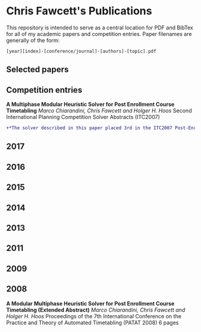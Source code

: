 # Chris Fawcett's Publications

This repository is intended to serve as a central location for PDF and BibTex
for all of my academic papers and competition entries. Paper filenames are generally
of the form:

    [year][index]-[conference/journal]-[authors]-[topic].pdf

## Selected papers


## Competition entries

**A Multiphase Modular Heuristic Solver for Post Enrollment Course Timetabling**
*Marco Chiarandini, Chris Fawcett and Holger H. Hoos*
Second International Planning Competition Solver Abstracts (ITC2007)
```diff
+*The solver described in this paper placed 3rd in the ITC2007 Post-Enrollment Course Timetabling Track*
```

## 2017

## 2016

## 2015

## 2014

## 2013

## 2011

## 2009

## 2008

**A Modular Multiphase Heuristic Solver for Post Enrollment Course Timetabling (Extended Abstract)**
*Marco Chiarandini, Chris Fawcett and Holger H. Hoos*
Proceedings of the 7th International Conference on the Practice and Theory of Automated Timetabling (PATAT 2008)
6 pages
